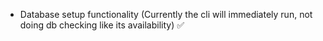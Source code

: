 -   Database setup functionality (Currently the cli will immediately run, not doing db checking like its availability) ✅
